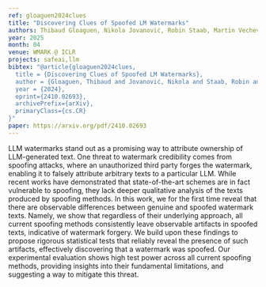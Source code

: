 ```yaml
---
ref: gloaguen2024clues
title: "Discovering Clues of Spoofed LM Watermarks"
authors: Thibaud Gloaguen, Nikola Jovanović, Robin Staab, Martin Vechev
year: 2025
month: 04
venue: WMARK @ ICLR
projects: safeai,llm
bibtex: "@article{gloaguen2024clues,
  title = {Discovering Clues of Spoofed LM Watermarks},
  author = {Gloaguen, Thibaud and Jovanović, Nikola and Staab, Robin and Vechev, Martin},
  year = {2024},
  eprint={2410.02693},
  archivePrefix={arXiv},
  primaryClass={cs.CR}
}"
paper: https://arxiv.org/pdf/2410.02693
---
```


LLM watermarks stand out as a promising way to attribute ownership of LLM-generated text. One threat to watermark credibility comes from spoofing attacks, where an unauthorized third party forges the watermark, enabling it to falsely attribute arbitrary texts to a particular LLM. While recent works have demonstrated that state-of-the-art schemes are in fact vulnerable to spoofing, they lack deeper qualitative analysis of the texts produced by spoofing methods. In this work, we for the first time reveal that there are observable differences between genuine and spoofed watermark texts. Namely, we show that regardless of their underlying approach, all current spoofing methods consistently leave observable artifacts in spoofed texts, indicative of watermark forgery. We build upon these findings to propose rigorous statistical tests that reliably reveal the presence of such artifacts, effectively discovering that a watermark was spoofed. Our experimental evaluation shows high test power across all current spoofing methods, providing insights into their fundamental limitations, and suggesting a way to mitigate this threat.